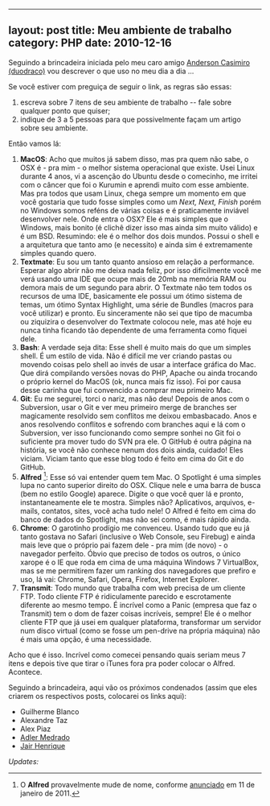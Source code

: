 ---
layout: post
title: Meu ambiente de trabalho
category: PHP
date: 2010-12-16
----

Seguindo a brincadeira iniciada pelo meu caro amigo [Anderson Casimiro
(duodraco)](http://duodra.co/post/seu-ambiente-de-trabalho-em-7-itens/)
vou descrever o que uso no meu dia a dia ...

Se você estiver com preguiça de seguir o link, as regras são essas:

1.  escreva sobre 7 itens de seu ambiente de trabalho -- fale sobre
    qualquer ponto que quiser;
2.  indique de 3 a 5 pessoas para que possivelmente façam um artigo
    sobre seu ambiente.

Então vamos lá:

1.  **MacOS**: Acho que muitos já sabem disso, mas pra quem não sabe, o
    OSX é - pra mim - o melhor sistema operacional que existe. Usei
    Linux durante 4 anos, vi a ascenção do Ubuntu desde o comecinho, me
    irritei com o câncer que foi o Kurumin e aprendi muito com esse
    ambiente. Mas pra todos que usam Linux, chega sempre um momento em
    que você gostaria que tudo fosse simples como um *Next, Next,
    Finish* porém no Windows somos reféns de várias coisas e é
    praticamente inviável desenvolver nele. Onde entra o OSX? Ele é mais
    simples que o Windows, mais bonito (é clichê dizer isso mas ainda
    sim muito válido) e é um BSD. Resumindo: ele é o melhor dos dois
    mundos. Possui o shell e a arquitetura que tanto amo (e necessito) e
    ainda sim é extremamente simples quando quero.
2.  **Textmate**: Eu sou um tanto quanto ansioso em relação a
    performance. Esperar algo abrir não me deixa nada feliz, por isso
    dificilmente você me verá usando uma IDE que ocupe mais de 20mb na
    memória RAM ou demora mais de um segundo para abrir. O Textmate não
    tem todos os recursos de uma IDE, basicamente ele possui um ótimo
    sistema de temas, um ótimo Syntax Highlight, uma série de Bundles
    (macros para você utilizar) e pronto. Eu sinceramente não sei que
    tipo de macumba ou ziquizira o desenvolver do Textmate colocou nele,
    mas até hoje eu nunca tinha ficando tão dependente de uma ferramenta
    como fiquei dele.
3.  **Bash**: A verdade seja dita: Esse shell é muito mais do que um
    simples shell. É um estilo de vida. Não é difícil me ver criando
    pastas ou movendo coisas pelo shell ao invés de usar a interface
    gráfica do Mac. Que dirá compilando versões novas do PHP, Apache ou
    ainda trocando o próprio kernel do MacOS (ok, nunca mais fiz isso).
    Foi por causa desse carinha que fui convencido a comprar meu
    primeiro Mac.
4.  **Git**: Eu me segurei, torci o nariz, mas não deu! Depois de anos
    com o Subversion, usar o Git e ver meu primeiro merge de branches
    ser magicamente resolvido sem conflitos me deixou embasbacado. Anos
    e anos resolvendo conflitos e sofrendo com branches aqui e lá com o
    Subversion, ver isso funcionando como sempre sonhei no Git foi o
    suficiente pra mover tudo do SVN pra ele. O GitHub é outra página na
    história, se você não conhece nenum dos dois ainda, cuidado! Eles
    viciam. Viciam tanto que esse blog todo é feito em cima do Git e do
    GitHub.
5.  **Alfred** [^1]: Esse só vai entender quem tem Mac. O Spotlight é
    uma simples lupa no canto superior direito do OSX. Clique nele e uma
    barra de busca (bem no estilo Google) aparece. Digite o que você
    quer lá e pronto, instantaneamente ele te mostra. Simples não?
    Aplicativos, arquivos, e-mails, contatos, sites, você acha tudo
    nele! O Alfred é feito em cima do banco de dados do Spotlight, mas
    não sei como, é mais rápido ainda.
6.  **Chrome**: O garotinho prodígio me convenceu. Usando tudo que eu já
    tanto gostava no Safari (inclusive o Web Console, seu Firebug) e
    ainda mais leve que o próprio pai fazem dele - pra mim (de novo) - o
    navegador perfeito. Óbvio que preciso de todos os outros, o único
    xarope é o IE que roda em cima de uma máquina Windows 7 VirtualBox,
    mas se me permitirem fazer um ranking dos navegadores que prefiro e
    uso, lá vai: Chrome, Safari, Opera, Firefox, Internet Explorer.
7.  **Transmit**: Todo mundo que trabalha com web precisa de um cliente
    FTP. Todo cliente FTP é ridiculamente parecido e escrotamente
    diferente ao mesmo tempo. É incrível como a Panic (empresa que faz o
    Transmit) tem o dom de fazer coisas incríveis, sempre! Ele é o
    melhor cliente FTP que já usei em qualquer plataforma, transformar
    um servidor num disco virtual (como se fosse um pen-drive na própria
    máquina) não é mais uma opção, é uma necessidade.

Acho que é isso. Incrível como comecei pensando quais seriam meus 7
itens e depois tive que tirar o iTunes fora pra poder colocar o Alfred.
Acontece.

Seguindo a brincadeira, aqui vão os próximos condenados (assim que eles
criarem os respectivos posts, colocarei os links aqui):

-   Guilherme Blanco
-   Alexandre Taz
-   Alex Piaz
-   [Adler
    Medrado](http://blog.adlermedrado.com.br/meme-meu-ambiente-de-trabalho-em-7-itens)
-   [Jair
    Henrique](http://www.jairhenrique.com/2010/12/meu-ambiente-de-trabalho/)

*Updates:*

[^1]: O **Alfred** provavelmente mude de nome, conforme
    [anunciado](http://hudson-labs.org/content/hudsons-future) em 11 de
    janeiro de 2011.
